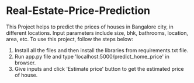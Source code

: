 # Real-Estate-Price-Prediction
This Project helps to predict the prices of houses in Bangalore city, in different locations. Input parameters include size, bhk, bathrooms, location, area, etc.
To use this project, follow the steps below:
1. Install all the files and then install the libraries from requirements.txt file.
2. Run app.py file and type 'localhost:5000/predict_home_price' in browser.
3. Give inputs and click 'Estimate price' button to get the estimated price of house.

